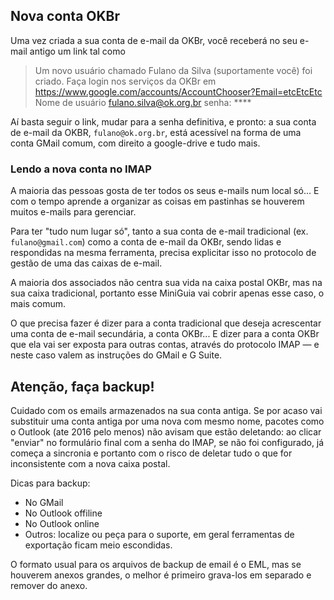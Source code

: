 
## Nova conta OKBr

Uma vez criada a sua conta de e-mail da OKBr, você receberá no seu e-mail antigo um link tal como

> Um novo usuário chamado Fulano da Silva (suportamente você) foi criado.
> Faça login nos serviços da OKBr em https://www.google.com/accounts/AccountChooser?Email=etcEtcEtc
> Nome de usuário
> fulano.silva@ok.org.br senha: ****

Aí basta seguir o link, mudar para a senha definitiva, e pronto: a sua conta de e-mail da OKBR, `fulano@ok.org.br`, está acessível na forma de uma conta GMail comum, com direito a google-drive e tudo mais.

### Lendo a nova conta no IMAP

A maioria das pessoas gosta de ter todos os seus e-mails num local só... E com o tempo aprende a organizar as coisas em pastinhas se houverem muitos e-mails para gerenciar.

Para ter "tudo num lugar só", tanto a sua conta de e-mail tradicional (ex. `fulano@gmail.com`) como a conta de e-mail da OKBr, sendo lidas e respondidas na mesma ferramenta, precisa explicitar isso no protocolo de gestão de uma das caixas de e-mail.

A maioria dos associados não centra sua vida na caixa postal OKBr, mas na sua caixa tradicional, portanto esse MiniGuia vai cobrir apenas esse caso, o mais comum.

O que precisa fazer é dizer para a conta tradicional que deseja acrescentar uma conta de e-mail secundária, a conta OKBr... E dizer para a conta OKBr que ela vai ser exposta para outras contas, através do protocolo IMAP &mdash; e neste caso valem as instruções do GMail e G Suite.

## Atenção, faça backup!

Cuidado com os emails armazenados na sua conta antiga.
Se por acaso vai substituir uma conta antiga por uma nova com mesmo nome, pacotes como o Outlook (ate 2016 pelo menos) não avisam que estão deletando: ao clicar "enviar" no formulário final com a senha do IMAP, se não foi configurado, já começa a sincronia e portanto com o risco de deletar tudo o que for inconsistente com a nova caixa postal.

Dicas para backup:

* No GMail
* No Outlook offiline
* No Outlook online
* Outros: localize ou peça para o suporte, em geral ferramentas de exportação ficam meio escondidas.

O formato usual para os arquivos de backup de email é o EML, mas se houverem anexos grandes, o melhor é primeiro grava-los em separado e remover do anexo.
